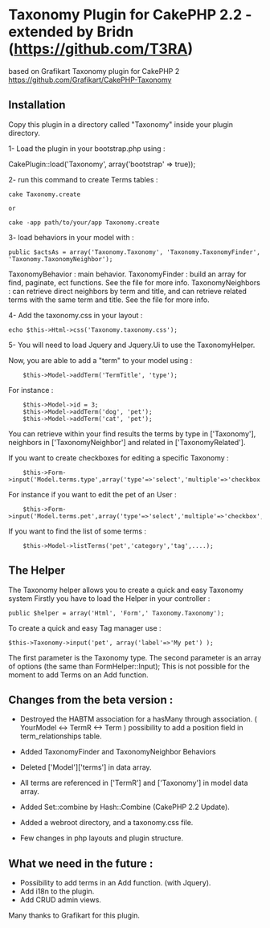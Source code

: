 Taxonomy Plugin for CakePHP 2.2 - extended by Bridn (https://github.com/T3RA)
============================================================
based on Grafikart Taxonomy plugin for CakePHP 2 https://github.com/Grafikart/CakePHP-Taxonomy

Installation
-------------------------------------------------------
Copy this plugin in a directory called "Taxonomy" inside your plugin directory.

1- Load the plugin in your bootstrap.php using :

CakePlugin::load('Taxonomy', array('bootstrap' => true));

2- run this command to create Terms tables : 

	cake Taxonomy.create
	
	or
	
	cake -app path/to/your/app Taxonomy.create
	
	
3- load behaviors in your model with :

	public $actsAs = array('Taxonomy.Taxonomy', 'Taxonomy.TaxonomyFinder', 'Taxonomy.TaxonomyNeighbor');

TaxonomyBehavior : main behavior.
TaxonomyFinder : build an array for find, paginate, ect functions. See the file for more info.
TaxonomyNeighbors : can retrieve direct neighbors by term and title, and can retrieve related terms with the same term and title. See the file for more info. 	
	
4- Add the taxonomy.css in your layout :
	
	echo $this->Html->css('Taxonomy.taxonomy.css');	
	
5- You will need to load Jquery and Jquery.Ui to use the TaxonomyHelper.
	

Now, you are able to add a "term" to your model using :
	
		$this->Model->addTerm('TermTitle', 'type');
	
For instance :
	
		$this->Model->id = 3;
		$this->Model->addTerm('dog', 'pet');
		$this->Model->addTerm('cat', 'pet');
		
You can retrieve within your find results the terms by type in ['Taxonomy'], neighbors in ['TaxonomyNeighbor'] and related in ['TaxonomyRelated'].
	
If you want to create checkboxes for editing a specific Taxonomy :
		
		$this->Form->input('Model.terms.type',array('type'=>'select','multiple'=>'checkbox','options'=>$options));
	
For instance if you want to edit the pet of an User :
	
		$this->Form->input('Model.terms.pet',array('type'=>'select','multiple'=>'checkbox','options'=>$pets)))
	
If you want to find the list of some terms :
	
		$this->Model->listTerms('pet','category','tag',....);
	
	
	
The Helper
-------------------------------------------------------
The Taxonomy helper allows you to create a quick and easy Taxonomy system
Firstly you have to load the Helper in your controller :

	public $helper = array('Html', 'Form',' Taxonomy.Taxonomy');

To create a quick and easy Tag manager use :
	
	$this->Taxonomy->input('pet', array('label'=>'My pet') );

The first parameter is the Taxonomy type.
The second parameter is an array of options (the same than FormHelper::Input); 
This is not possible for the moment to add Terms on an Add function. 



Changes from the beta version :
-------------------------------------------------------

- Destroyed the HABTM association for a hasMany through association. ( YourModel <-> TermR <-> Term )
  possibility to add a position field in term_relationships table.


- Added TaxonomyFinder and TaxonomyNeighbor Behaviors
- Deleted ['Model']['terms'] in data array.
- All terms are referenced in ['TermR'] and ['Taxonomy'] in model data array.
- Added Set::combine by Hash::Combine (CakePHP 2.2 Update).
- Added a webroot directory, and a taxonomy.css file.
- Few changes in php layouts and plugin structure.


What we need in the future :
-------------------------------------------------------

- Possibility to add terms in an Add function. (with Jquery).
- Add i18n to the plugin.
- Add CRUD admin views.




Many thanks to Grafikart for this plugin.